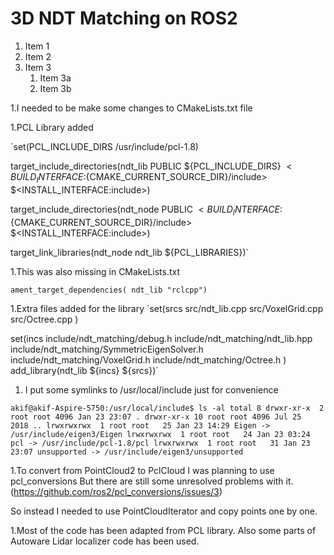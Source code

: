 # 3D NDT Matching on ROS2

1. Item 1
1. Item 2
1. Item 3
   1. Item 3a
   1. Item 3b


1.I needed to be make some changes to CMakeLists.txt file

  1.PCL Library added
  
`set(PCL_INCLUDE_DIRS /usr/include/pcl-1.8) 

target_include_directories(ndt_lib PUBLIC
  ${PCL_INCLUDE_DIRS}
  $<BUILD_INTERFACE:${CMAKE_CURRENT_SOURCE_DIR}/include>
  $<INSTALL_INTERFACE:include>)

target_include_directories(ndt_node PUBLIC
  $<BUILD_INTERFACE:${CMAKE_CURRENT_SOURCE_DIR}/include>
  $<INSTALL_INTERFACE:include>)

target_link_libraries(ndt_node ndt_lib ${PCL_LIBRARIES})`

  1.This was also missing in CMakeLists.txt
  
  `ament_target_dependencies(
  ndt_lib
  "rclcpp")`
  
  1.Extra files added for the library
`set(srcs
        src/ndt_lib.cpp
        src/VoxelGrid.cpp
        src/Octree.cpp
        )

set(incs
        include/ndt_matching/debug.h
        include/ndt_matching/ndt_lib.hpp
        include/ndt_matching/SymmetricEigenSolver.h
        include/ndt_matching/VoxelGrid.h
        include/ndt_matching/Octree.h
        )
add_library(ndt_lib ${incs} ${srcs})`

1. I put some symlinks to /usr/local/include just for convenience

`akif@akif-Aspire-5750:/usr/local/include$ ls -al
total 8
drwxr-xr-x  2 root root 4096 Jan 23 23:07 .
drwxr-xr-x 10 root root 4096 Jul 25  2018 ..
lrwxrwxrwx  1 root root   25 Jan 23 14:29 Eigen -> /usr/include/eigen3/Eigen
lrwxrwxrwx  1 root root   24 Jan 23 03:24 pcl -> /usr/include/pcl-1.8/pcl
lrwxrwxrwx  1 root root   31 Jan 23 23:07 unsupported -> /usr/include/eigen3/unsupported`

1.To convert from PointCloud2 to PclCloud I was planning to use pcl_conversions
But there are still some unresolved problems with it.
(https://github.com/ros2/pcl_conversions/issues/3)

So instead I needed to use PointCloudIterator and copy points one by one.


1.Most of the code has been adapted from PCL library.
Also some parts of Autoware Lidar localizer code has been used.


